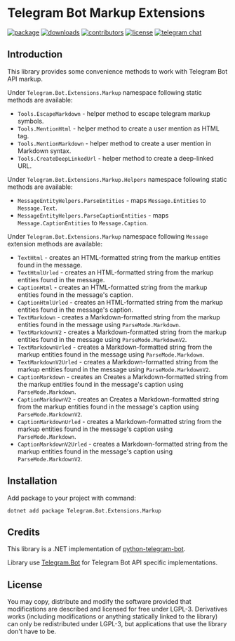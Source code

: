 # Telegram Bot Markup Extensions

[![package](https://img.shields.io/nuget/vpre/Telegram.Bot.Extensions.Markup.svg?label=nuget&style=flat-square)](https://www.nuget.org/packages/Telegram.Bot.Extensions.Markup)
[![downloads](https://img.shields.io/nuget/dt/Telegram.Bot.Extensions.Markup.svg?style=flat-square&label=Package%20Downloads)](https://www.nuget.org/packages/Telegram.Bot.Extensions.Markup)
[![contributors](https://img.shields.io/github/contributors/karb0f0s/Telegram.Bot.Extensions.Markup.svg?style=flat-square&label=Contributors)](https://github.com/karb0f0s/Telegram.Bot.Extensions.Markup/graphs/contributors)
[![license](https://img.shields.io/github/license/karb0f0s/Telegram.Bot.Extensions.Markup.svg?style=flat-square&maxAge=2592000&label=License)](https://raw.githubusercontent.com/karb0f0s/Telegram.Bot.Extensions.Markup/master/LICENSE)
[![telegram chat](https://img.shields.io/badge/Support_Chat-Telegram-blue.svg?style=flat-square)](https://t.me/joinchat/B35YY0QbLfd034CFnvCtCA)

## Introduction

This library provides some convenience methods to work with Telegram Bot API markup.

Under `Telegram.Bot.Extensions.Markup` namespace following static methods are available:

- `Tools.EscapeMarkdown` - helper method to escape telegram markup symbols.
- `Tools.MentionHtml` - helper method to create a user mention as HTML tag.
- `Tools.MentionMarkdown` - helper method to create a user mention in Markdown syntax.
- `Tools.CreateDeepLinkedUrl` - helper method to create a deep-linked URL.

Under `Telegram.Bot.Extensions.Markup.Helpers` namespace following static methods are available:

- `MessageEntityHelpers.ParseEntities` - maps `Message.Entities` to `Message.Text`.
- `MessageEntityHelpers.ParseCaptionEntities` - maps `Message.CaptionEntities` to `Message.Caption`.

Under `Telegram.Bot.Extensions.Markup` namespace following `Message` extension methods are available:

- `TextHtml` - creates an HTML-formatted string from the markup entities found in the message.
- `TextHtmlUrled` - creates an HTML-formatted string from the markup entities found in the message.
- `CaptionHtml` - creates an HTML-formatted string from the markup entities found in the message's caption.
- `CaptionHtmlUrled` - creates an HTML-formatted string from the markup entities found in the message's caption.
- `TextMarkdown` - creates a Markdown-formatted string from the markup entities found in the message using `ParseMode.Markdown`.
- `TextMarkdownV2` - creates a Markdown-formatted string from the markup entities found in the message using `ParseMode.MarkdownV2`.
- `TextMarkdownUrled` - creates a Markdown-formatted string from the markup entities found in the message
using `ParseMode.Markdown`.
- `TextMarkdownV2Urled` - creates a Markdown-formatted string from the markup entities found in the message
using `ParseMode.MarkdownV2`.
- `CaptionMarkdown` - creates an Creates a Markdown-formatted string from the markup entities found in the message's
caption using `ParseMode.Markdown`.
- `CaptionMarkdownV2` - creates an Creates a Markdown-formatted string from the markup entities found in the message's
caption using `ParseMode.MarkdownV2`.
- `CaptionMarkdownUrled` - creates a Markdown-formatted string from the markup entities found in the message's caption using `ParseMode.Markdown`.
- `CaptionMarkdownV2Urled` - creates a Markdown-formatted string from the markup entities found in the message's caption using `ParseMode.MarkdownV2`.

## Installation

Add package to your project with command:

```shell
dotnet add package Telegram.Bot.Extensions.Markup
```

## Credits

This library is a .NET implementation of [python-telegram-bot](https://github.com/python-telegram-bot/python-telegram-bot).

Library use [Telegram.Bot](https://github.com/TelegramBots/Telegram.Bot) for Telegram Bot API specific implementations.

## License

You may copy, distribute and modify the software provided that modifications are described and licensed for free under LGPL-3. Derivatives works (including modifications or anything statically linked to the library) can only be redistributed under LGPL-3, but applications that use the library don't have to be.
